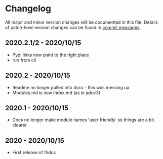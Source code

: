 # Changelog
All major and minor version changes will be documented in this file. Details of
patch-level version changes can be found in [commit messages](../../commits/master).

## 2020.2.1/2 - 2020/10/15
- Pypi links now point to the right place
- run from cli

## 2020.2 - 2020/10/15
- Readme no longer pulled into docs - this was messing up
- Modules.md is now Index.md (as in pdoc3)

## 2020.1 - 2020/10/15
- Docs no longer make module names 'user friendly' so things are a bit clearer

## 2020 - 2020/10/15
- First release of fhdoc
